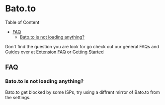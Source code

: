 # Bato.to

Table of Content
- [FAQ](#FAQ)
    - [Bato.to is not loading anything?](#batoto-is-not-loading-anything)

[Uncomment this if needed; and replace &#40; and &#41; with ( and )]: <> (- [Guides]&#40;#Guides&#41;)

Don't find the question you are look for go check out our general FAQs and Guides over at [Extension FAQ](https://tachiyomi.org/help/faq/#extensions) or [Getting Started](https://tachiyomi.org/help/guides/getting-started/#installation)

## FAQ

### Bato.to is not loading anything?
Bato.to get blocked by some ISPs, try using a diffrent mirror of Bato.to from the settings.

[Uncomment this if needed]: <> (## Guides)